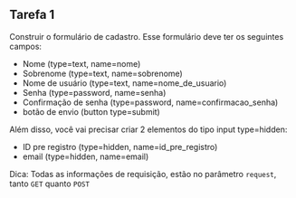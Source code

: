 ## Tarefa 1

Construir o formulário de cadastro. Esse formulário deve ter os seguintes campos:

* Nome  (type=text, name=nome)
* Sobrenome (type=text, name=sobrenome)
* Nome de usuário (type=text, name=nome_de_usuario)
* Senha (type=password, name=senha)
* Confirmação de senha (type=password, name=confirmacao_senha)
* botão de envio (button type=submit)

Além disso, você vai precisar criar 2 elementos do tipo input type=hidden:
* ID pre registro (type=hidden, name=id_pre_registro)
* email (type=hidden, name=email)

Dica: Todas as informações de requisição, estão no parâmetro `request`, tanto `GET` quanto `POST`